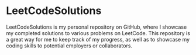 # LeetCodeSolutions
LeetCodeSolutions is my personal repository on GitHub, where I showcase my completed solutions to various problems on LeetCode. This repository is a great way for me to keep track of my progress, as well as to showcase my coding skills to potential employers or collaborators.

